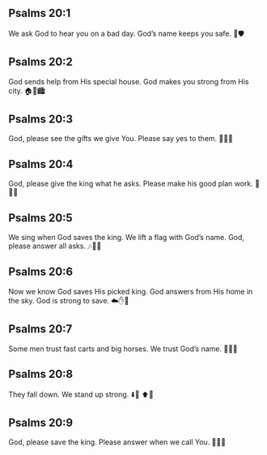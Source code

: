 ## Psalms 20:1
We ask God to hear you on a bad day. God’s name keeps you safe. 🙏🛡️
## Psalms 20:2
God sends help from His special house. God makes you strong from His city. 🏠💪🏙️
## Psalms 20:3
God, please see the gifts we give You. Please say yes to them. 🎁🔥🙏
## Psalms 20:4
God, please give the king what he asks. Please make his good plan work. 👑📝✅
## Psalms 20:5
We sing when God saves the king. We lift a flag with God’s name. God, please answer all asks. 🎶🎉🚩
## Psalms 20:6
Now we know God saves His picked king. God answers from His home in the sky. God is strong to save. ☁️✋💪
## Psalms 20:7
Some men trust fast carts and big horses. We trust God’s name. 🐎🛞🙏
## Psalms 20:8
They fall down. We stand up strong. ⬇️🤕 ⬆️💪
## Psalms 20:9
God, please save the king. Please answer when we call You. 👑🙏📞
